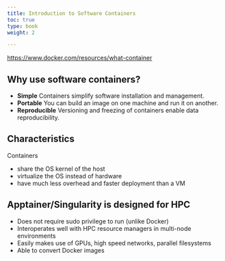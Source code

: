 ```yaml
---
title: Introduction to Software Containers
toc: true
type: book
weight: 2

---
```


<https://www.docker.com/resources/what-container>

## Why use software containers?
- **Simple** Containers simplify software installation and management.
- **Portable** You can build an image on one machine and run it on another.
- **Reproducible** Versioning and freezing of containers enable data reproducibility.

## Characteristics
Containers
- share the OS kernel of the host
- virtualize the OS instead of hardware
- have much less overhead and faster deployment than a VM

## Apptainer/Singularity is designed for HPC

- Does not require sudo privilege to run (unlike Docker)
- Interoperates well with HPC resource managers in multi-node environments
- Easily makes use of GPUs, high speed networks, parallel filesystems
- Able to convert Docker images
